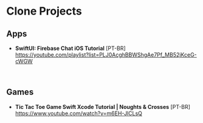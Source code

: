 # Clone Projects

## Apps
- **SwiftUI: Firebase Chat iOS Tutorial** [PT-BR] \
https://youtube.com/playlist?list=PLJ0AcghBBWShgAe7Pf_MB52jKceG-cWGW

<br>

## Games
- **Tic Tac Toe Game Swift Xcode Tutorial | Noughts & Crosses** [PT-BR] \
https://www.youtube.com/watch?v=m6EH-JlCLsQ